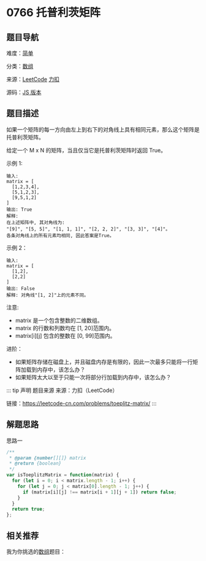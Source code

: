 # 0766 托普利茨矩阵


## 题目导航

难度：[简单](/solution/easy/)

分类：[数组](/art/array.html)

来源：[LeetCode](https://leetcode-cn.com/problems/toeplitz-matrix/)  [力扣](https://leetcode-cn.com/problems/toeplitz-matrix/)

源码：[JS 版本](https://github.com/swpuLeo/leetcode/blob/master/src/easy/0766-toeplitz-matrix.js)






## 题目描述

如果一个矩阵的每一方向由左上到右下的对角线上具有相同元素，那么这个矩阵是托普利茨矩阵。

给定一个 M x N 的矩阵，当且仅当它是托普利茨矩阵时返回 True。


示例 1:

```
输入:
matrix = [
  [1,2,3,4],
  [5,1,2,3],
  [9,5,1,2]
]
输出: True
解释:
在上述矩阵中, 其对角线为:
"[9]", "[5, 5]", "[1, 1, 1]", "[2, 2, 2]", "[3, 3]", "[4]"。
各条对角线上的所有元素均相同, 因此答案是True。
```

示例 2：

```
输入:
matrix = [
  [1,2],
  [2,2]
]
输出: False
解释: 对角线"[1, 2]"上的元素不同。
```


注意:
- matrix 是一个包含整数的二维数组。
- matrix 的行数和列数均在 [1, 20]范围内。
- matrix[i][j] 包含的整数在 [0, 99]范围内。


进阶：
- 如果矩阵存储在磁盘上，并且磁盘内存是有限的，因此一次最多只能将一行矩阵加载到内存中，该怎么办？
- 如果矩阵太大以至于只能一次将部分行加载到内存中，该怎么办？


::: tip 声明 题目来源
来源：力扣（LeetCode）

链接：https://leetcode-cn.com/problems/toeplitz-matrix/
:::



## 解题思路


思路一

```js
/**
 * @param {number[][]} matrix
 * @return {boolean}
 */
var isToeplitzMatrix = function(matrix) {
  for (let i = 0; i < matrix.length - 1; i++) {
    for (let j = 0; j < matrix[0].length - 1; j++) {
      if (matrix[i][j] !== matrix[i + 1][j + 1]) return false;
    }
  }
  return true;
};
```





## 相关推荐

我为你挑选的[数组](/art/array.html)题目：
